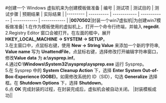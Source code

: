 #创建一个 Windows 虚拟机来为创建模板做准备
| 编号 | 测试项 | 测试目的 | 测试步骤 | 预期结果 | 实际结果 |
|--------- | ---------- | ------------ | ------------ | ------------ | ------------ |
|**0070502**|封装一个win7虚拟机|为创建win7模板做准备|  1.在作为模板使用的虚拟机上，打开一个命令行终端，并输入 **regedit**.<br/>2.Registry Editor 窗口会被打开。在左面的框中，展开 **HKEY_LOCAL_MACHINE → SYSTEM → SETUP**。<br/>3.在主窗口中，点鼠标右键，使用 **New → String Value** 来添加一个新的字符串, **Value name** 写为 **UnattendFile**，点鼠标右键，选择修改打开编辑字符串窗口，修改**Value data** 为 **a:\sysprep.inf**。<br/>4.通过**C:\Windows\System32\sysprep\sysprep.exe** 运行 Sysprep。<br/>5.在 Sysprep 中的 **System Cleanup Action** 下，选择 **Enter System Out-of-Box-Experience (OOBE)**。如需修改系统的 ID（SID），勾选 **Generalize** 选择框。在 **Shutdown Options** 下，选择 **Shutdown**。<br/>6.点 **OK** 完成封装的过程，在封装完成后，虚拟机会被自动关闭。 |封装模板成功||
